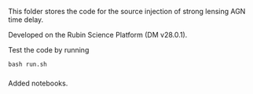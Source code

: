 This folder stores the code for the source injection of strong lensing AGN time delay.

Developed on the Rubin Science Platform (DM v28.0.1).

Test the code by running

`bash run.sh`

###
Added notebooks.

